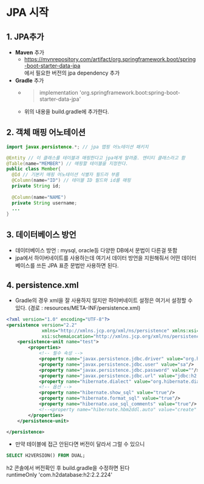 JPA 시작
==================

## 1. JPA추가
* **Maven** 추가
  * https://mvnrepository.com/artifact/org.springframework.boot/spring-boot-starter-data-jpa   
  에서 필요한 버전의 jpa dependency 추가
* **Gradle** 추가
  * > implementation 'org.springframework.boot:spring-boot-starter-data-jpa'   
  * 위의 내용을 build.gradle에 추가한다.

## 2. 객체 매핑 어노테이션
``` java
import javax.persistence.*; // jpa 맵핑 어노테이션 패키지

@Entity // 이 클래스를 테이블과 매핑한다고 jpa에게 알려줌. 엔티티 클래스라고 함
@Table(name="MEMBER") // 매핑할 테이블을 지정한다.
public class Member{
  @Id // 기본키 매핑 어노테이션 식별자 필드라 부름
  @Column(name="ID") // 테이블 ID 필드와 id를 매핑
  private String id;
  
  @Column(name="NAME")
  private String username;
  ...
}
```

## 3. 데이터베이스 방언
* 데이터베이스 방언 : mysql, oracle등 다양한 DB에서 문법이 다른걸 뜻함   
* jpa에서 하이버네이트를 사용하는데 여기서 데이터 방언을 지원해줘서 어떤 데이터 베이스를 쓰든 JPA 표준 문법만 사용하면 된다.


## 4. persistence.xml
* Gradle의 경우 xml을 잘 사용하지 않지만 하이버네이트 설정은 여기서 설정할 수 있다.
  (경로 : resources/META-INF/persistence.xml)
```xml
<?xml version="1.0" encoding="UTF-8"?>
<persistence version="2.2"
             xmlns="http://xmlns.jcp.org/xml/ns/persistence" xmlns:xsi="http://www.w3.org/2001/XMLSchema-instance"
             xsi:schemaLocation="http://xmlns.jcp.org/xml/ns/persistence http://xmlns.jcp.org/xml/ns/persistence/persistence_2_2.xsd">
    <persistence-unit name="test">
        <properties>
            <!-- 필수 속성 -->
            <property name="javax.persistence.jdbc.driver" value="org.h2.Driver"/>
            <property name="javax.persistence.jdbc.user" value="sa"/>
            <property name="javax.persistence.jdbc.password" value=""/>
            <property name="javax.persistence.jdbc.url" value="jdbc:h2:~/test"/>
            <property name="hibernate.dialect" value="org.hibernate.dialect.H2Dialect"/>
            <!-- 옵션 -->
            <property name="hibernate.show_sql" value="true"/>
            <property name="hibernate.format_sql" value="true"/>
            <property name="hibernate.use_sql_comments" value="true"/>
            <!--<property name="hibernate.hbm2ddl.auto" value="create" />-->
        </properties>
    </persistence-unit>

</persistence>
```
* 만약 테이블에 접근 안된다면 버전이 달라서 그럴 수 있으니
```sql
SELECT H2VERSION() FROM DUAL;
```
h2 콘솔에서 버전확인 후 build.gradle을 수정하면 된다   
runtimeOnly 'com.h2database:h2:2.2.224'